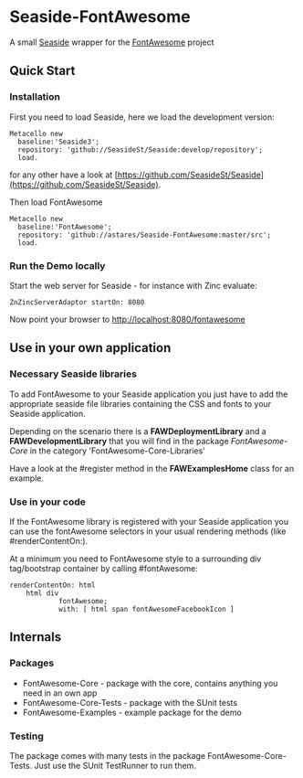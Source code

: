 # Seaside-FontAwesome
A small [Seaside](http://www.seaside.st) wrapper for the [FontAwesome](https://fontawesome.com) project

## Quick Start

### Installation 
First you need to load Seaside, here we load the development version:

```Smalltalk
Metacello new
  baseline:'Seaside3';
  repository: 'github://SeasideSt/Seaside:develop/repository';
  load.
```

for any other have a look at [https://github.com/SeasideSt/Seaside](https://github.com/SeasideSt/Seaside).

Then load FontAwesome

```Smalltalk
Metacello new
  baseline:'FontAwesome';
  repository: 'github://astares/Seaside-FontAwesome:master/src';
  load.
```
 
### Run the Demo locally

Start the web server for Seaside - for instance with Zinc evaluate:

```Smalltalk
ZnZincServerAdaptor startOn: 8080
```

Now point your browser to [http://localhost:8080/fontawesome](http://localhost:8080/fontawesome)


## Use in your own application

### Necessary Seaside libraries

To add FontAwesome to your Seaside application you just have to add the appropriate seaside file libraries containing the CSS and fonts to your Seaside application.

Depending on the scenario there is a **FAWDeploymentLibrary** and a **FAWDevelopmentLibrary** that you will find in the package *FontAwesome-Core* in the category 'FontAwesome-Core-Libraries'

Have a look at the #register method in the **FAWExamplesHome** class for an example.

### Use in your code

If the FontAwesome library is registered with your Seaside application you can use the fontAwesome selectors in your usual rendering methods (like #renderContentOn:).

At a minimum you need to FontAwesome style to a surrounding div tag/bootstrap container by calling #fontAwesome:

```Smalltalk
renderContentOn: html
    html div 
            fontAwesome;
            with: [ html span fontAwesomeFacebookIcon ]
```

## Internals

### Packages

- FontAwesome-Core - package with the core, contains anything you need in an own app
- FontAwesome-Core-Tests - package with the SUnit tests
- FontAwesome-Examples - example package for the demo

### Testing

The package comes with many tests in the package FontAwesome-Core-Tests. Just use the SUnit TestRunner to run them.
